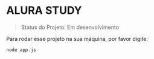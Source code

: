<h1>ALURA STUDY</h1>

> Status do Projeto: Em desenvolvimento

Para rodar esse projeto na sua máquina, por favor digite:

```
node app.js
```
